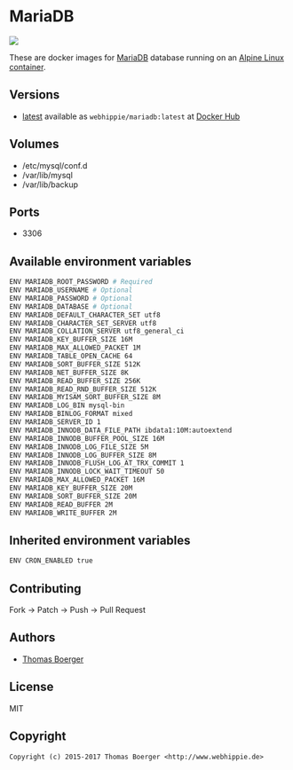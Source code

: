 # MariaDB

[![](https://images.microbadger.com/badges/image/webhippie/mariadb.svg)](https://microbadger.com/images/webhippie/mariadb "Get your own image badge on microbadger.com")

These are docker images for [MariaDB](https://mariadb.org) database running on an [Alpine Linux container](https://registry.hub.docker.com/u/webhippie/alpine/).


## Versions

* [latest](https://github.com/dockhippie/mariadb/tree/master) available as ```webhippie/mariadb:latest``` at [Docker Hub](https://registry.hub.docker.com/u/webhippie/mariadb/)


## Volumes

* /etc/mysql/conf.d
* /var/lib/mysql
* /var/lib/backup


## Ports

* 3306


## Available environment variables

```bash
ENV MARIADB_ROOT_PASSWORD # Required
ENV MARIADB_USERNAME # Optional
ENV MARIADB_PASSWORD # Optional
ENV MARIADB_DATABASE # Optional
ENV MARIADB_DEFAULT_CHARACTER_SET utf8
ENV MARIADB_CHARACTER_SET_SERVER utf8
ENV MARIADB_COLLATION_SERVER utf8_general_ci
ENV MARIADB_KEY_BUFFER_SIZE 16M
ENV MARIADB_MAX_ALLOWED_PACKET 1M
ENV MARIADB_TABLE_OPEN_CACHE 64
ENV MARIADB_SORT_BUFFER_SIZE 512K
ENV MARIADB_NET_BUFFER_SIZE 8K
ENV MARIADB_READ_BUFFER_SIZE 256K
ENV MARIADB_READ_RND_BUFFER_SIZE 512K
ENV MARIADB_MYISAM_SORT_BUFFER_SIZE 8M
ENV MARIADB_LOG_BIN mysql-bin
ENV MARIADB_BINLOG_FORMAT mixed
ENV MARIADB_SERVER_ID 1
ENV MARIADB_INNODB_DATA_FILE_PATH ibdata1:10M:autoextend
ENV MARIADB_INNODB_BUFFER_POOL_SIZE 16M
ENV MARIADB_INNODB_LOG_FILE_SIZE 5M
ENV MARIADB_INNODB_LOG_BUFFER_SIZE 8M
ENV MARIADB_INNODB_FLUSH_LOG_AT_TRX_COMMIT 1
ENV MARIADB_INNODB_LOCK_WAIT_TIMEOUT 50
ENV MARIADB_MAX_ALLOWED_PACKET 16M
ENV MARIADB_KEY_BUFFER_SIZE 20M
ENV MARIADB_SORT_BUFFER_SIZE 20M
ENV MARIADB_READ_BUFFER 2M
ENV MARIADB_WRITE_BUFFER 2M
```


## Inherited environment variables

```bash
ENV CRON_ENABLED true
```


## Contributing

Fork -> Patch -> Push -> Pull Request


## Authors

* [Thomas Boerger](https://github.com/tboerger)


## License

MIT


## Copyright

```
Copyright (c) 2015-2017 Thomas Boerger <http://www.webhippie.de>
```
